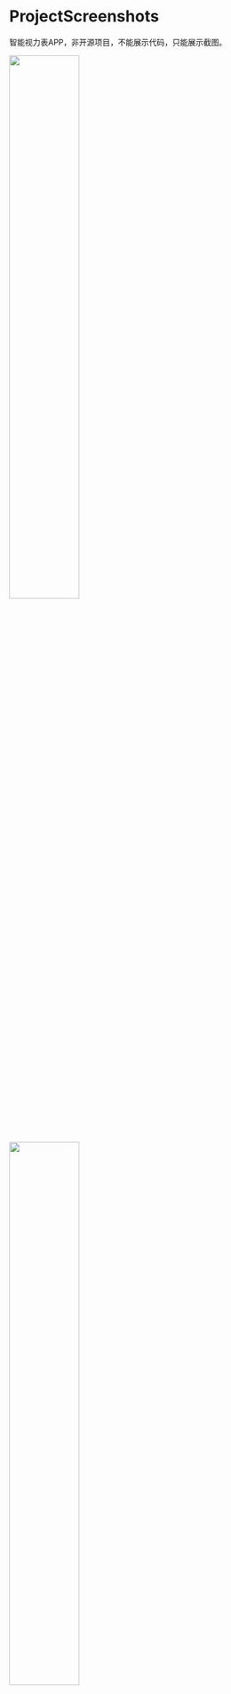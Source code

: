 # ProjectScreenshots
智能视力表APP，非开源项目，不能展示代码，只能展示截图。

<img src="https://user-images.githubusercontent.com/38314923/126429565-b7ae6603-62c6-468c-a727-c7f337beddf3.png" width="50%">
<img src="https://user-images.githubusercontent.com/38314923/126435349-d0ce8c0e-2c3b-4bf2-a578-efabaa3bc578.png" width=50%>
<img src="https://user-images.githubusercontent.com/38314923/126435369-f48275d0-68ea-48a5-b011-8ece2af60c58.png" width=50%>
<img src="https://user-images.githubusercontent.com/38314923/126435392-746b620f-5c18-4d93-a2ca-d0e5766d306d.png" width=50%>
<img src="https://user-images.githubusercontent.com/38314923/126435399-87a35a0b-da2c-47ba-9dee-864fadb69e4d.png" width=50%>

